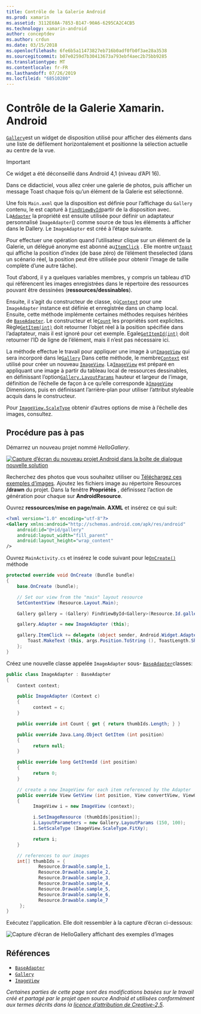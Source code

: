 ```yaml
---
title: Contrôle de la Galerie Android
ms.prod: xamarin
ms.assetid: 3112E68A-7853-B147-90A6-6295CA2C4CB5
ms.technology: xamarin-android
author: conceptdev
ms.author: crdun
ms.date: 03/15/2018
ms.openlocfilehash: 6fe6b5a11473827eb716b0adf0fb0f3ae28a3538
ms.sourcegitcommit: b07e0259d7b30413673a793ebf4aec2b75bb9285
ms.translationtype: MT
ms.contentlocale: fr-FR
ms.lasthandoff: 07/26/2019
ms.locfileid: "68510280"
---
```

# <a name="xamarinandroid-gallery-control"></a>Contrôle de la Galerie Xamarin. Android

[`Gallery`](xref:Android.Widget.Gallery)est un widget de disposition utilisé pour afficher des éléments dans une liste de défilement horizontalement et positionne la sélection actuelle au centre de la vue.

> [!IMPORTANT]
> Ce widget a été déconseillé dans Android 4,1 (niveau d’API 16). 

Dans ce didacticiel, vous allez créer une galerie de photos, puis afficher un message Toast chaque fois qu’un élément de la Galerie est sélectionné.

Une fois `Main.axml` que la disposition est définie pour l’affichage du `Gallery` contenu, le est capturé à [`FindViewById`](xref:Android.App.Activity.FindViewById*)partir de la disposition avec.
La[`Adapter`](xref:Android.Widget.AdapterView.RawAdapter)
la propriété est ensuite utilisée pour définir un adaptateur personnalisé `ImageAdapter`() comme source de tous les éléments à afficher dans le Dallery. Le `ImageAdapter` est créé à l’étape suivante.

Pour effectuer une opération quand l’utilisateur clique sur un élément de la Galerie, un délégué anonyme est abonné au[`ItemClick`](xref:Android.Widget.AdapterView.ItemClick)
. Elle montre un[`Toast`](xref:Android.Widget.Toast)
qui affiche la position d’index (de base zéro) de l’élément theselected (dans un scénario réel, la position peut être utilisée pour obtenir l’image de taille complète d’une autre tâche).

Tout d’abord, il y a quelques variables membres, y compris un tableau d’ID qui référencent les images enregistrées dans le répertoire des ressources pouvant être dessinées (**ressources/dessinables**).

Ensuite, il s’agit du constructeur de classe, où[`Context`](xref:Android.Content.Context)
pour une `ImageAdapter` instance est définie et enregistrée dans un champ local.
Ensuite, cette méthode implémente certaines méthodes requises héritées de [`BaseAdapter`](xref:Android.Widget.BaseAdapter).
Le constructeur et le[`Count`](xref:Android.Widget.BaseAdapter.Count)
les propriétés sont explicites. Règle[`GetItem(int)`](xref:Android.Widget.BaseAdapter.GetItem*)
doit retourner l’objet réel à la position spécifiée dans l’adaptateur, mais il est ignoré pour cet exemple. Egale[`GetItemId(int)`](xref:Android.Widget.BaseAdapter.GetItemId*)
doit retourner l’ID de ligne de l’élément, mais il n’est pas nécessaire ici.

La méthode effectue le travail pour appliquer une image à un[`ImageView`](xref:Android.Widget.ImageView)
qui sera incorporé dans le[`Gallery`](xref:Android.Widget.Gallery)
Dans cette méthode, le membre[`Context`](xref:Android.Content.Context)
est utilisé pour créer un nouveau [`ImageView`](xref:Android.Widget.ImageView).
La[`ImageView`](xref:Android.Widget.ImageView)
est préparé en appliquant une image à partir du tableau local de ressources dessinables, en définissant l’option[`Gallery.LayoutParams`](xref:Android.Widget.Gallery.LayoutParams)
hauteur et largeur de l’image, définition de l’échelle de façon à ce qu’elle corresponde à[`ImageView`](xref:Android.Widget.ImageView)
Dimensions, puis en définissant l’arrière-plan pour utiliser l’attribut styleable acquis dans le constructeur.

Pour [`ImageView.ScaleType`](xref:Android.Widget.ImageView.ScaleType) obtenir d’autres options de mise à l’échelle des images, consultez.

## <a name="walkthrough"></a>Procédure pas à pas

Démarrez un nouveau projet nommé *HelloGallery*.

[![Capture d’écran du nouveau projet Android dans la boîte de dialogue nouvelle solution](gallery-images/hellogallery1-sml.png)](gallery-images/hellogallery1.png#lightbox)

Recherchez des photos que vous souhaitez utiliser ou [Téléchargez ces exemples d’images](https://developer.android.com/shareables/sample_images.zip).
Ajoutez les fichiers image au répertoire Resources **/drawn** du projet. Dans la fenêtre **Propriétés** , définissez l’action de génération pour chaque sur **AndroidResource**.

Ouvrez **ressources/mise en page/main. AXML** et insérez ce qui suit:

```xml
<?xml version="1.0" encoding="utf-8"?>
<Gallery xmlns:android="http://schemas.android.com/apk/res/android"
    android:id="@+id/gallery"
    android:layout_width="fill_parent"
    android:layout_height="wrap_content"
/>
```

Ouvrez `MainActivity.cs` et insérez le code suivant pour le[`OnCreate()`](xref:Android.App.Activity.OnCreate*)
méthode

```csharp
protected override void OnCreate (Bundle bundle)
{
    base.OnCreate (bundle);

    // Set our view from the "main" layout resource
    SetContentView (Resource.Layout.Main);

    Gallery gallery = (Gallery) FindViewById<Gallery>(Resource.Id.gallery);

    gallery.Adapter = new ImageAdapter (this);

    gallery.ItemClick += delegate (object sender, Android.Widget.AdapterView.ItemClickEventArgs args) {
        Toast.MakeText (this, args.Position.ToString (), ToastLength.Short).Show ();
    };
}
```

Créez une nouvelle classe appelée `ImageAdapter` sous- [`BaseAdapter`](xref:Android.Widget.BaseAdapter)classes:

```csharp
public class ImageAdapter : BaseAdapter
{
    Context context;

    public ImageAdapter (Context c)
    {
          context = c;
    }

    public override int Count { get { return thumbIds.Length; } }

    public override Java.Lang.Object GetItem (int position)
    {
          return null;
    }

    public override long GetItemId (int position)
    {
          return 0;
    }

    // create a new ImageView for each item referenced by the Adapter
    public override View GetView (int position, View convertView, ViewGroup parent)
    {
          ImageView i = new ImageView (context);

          i.SetImageResource (thumbIds[position]);
          i.LayoutParameters = new Gallery.LayoutParams (150, 100);
          i.SetScaleType (ImageView.ScaleType.FitXy);

          return i;
    }

    // references to our images
    int[] thumbIds = {
            Resource.Drawable.sample_1,
            Resource.Drawable.sample_2,
            Resource.Drawable.sample_3,
            Resource.Drawable.sample_4,
            Resource.Drawable.sample_5,
            Resource.Drawable.sample_6,
            Resource.Drawable.sample_7
     };
}

```

Exécutez l'application. Elle doit ressembler à la capture d’écran ci-dessous:

![Capture d’écran de HelloGallery affichant des exemples d’images](gallery-images/hellogallery3.png)

## <a name="references"></a>Références

- [`BaseAdapter`](xref:Android.Widget.BaseAdapter)
- [`Gallery`](xref:Android.Widget.Gallery)
- [`ImageView`](xref:Android.Widget.ImageView)

*Certaines parties de cette page sont des modifications basées sur le travail créé et partagé par le projet open source Android et utilisées conformément aux termes décrits dans la*
[*licence d’attribution de Creative-2,5*](http://creativecommons.org/licenses/by/2.5/).
